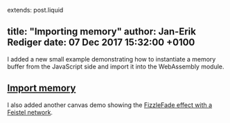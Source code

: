 extends: post.liquid

title: "Importing memory"
author: Jan-Erik Rediger
date: 07 Dec 2017 15:32:00 +0100
---

I added a new small example demonstrating how to instantiate a memory buffer from the JavaScript side
and import it into the WebAssembly module.


## [Import memory](/demos/import-memory/index.html)

I also added another canvas demo showing the [FizzleFade effect with a Feistel network](/demos/feistel/index.html).
